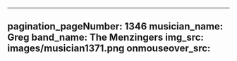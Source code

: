 ------
pagination_pageNumber: 1346
musician_name: Greg
band_name: The Menzingers
img_src: images/musician1371.png
onmouseover_src: 
------